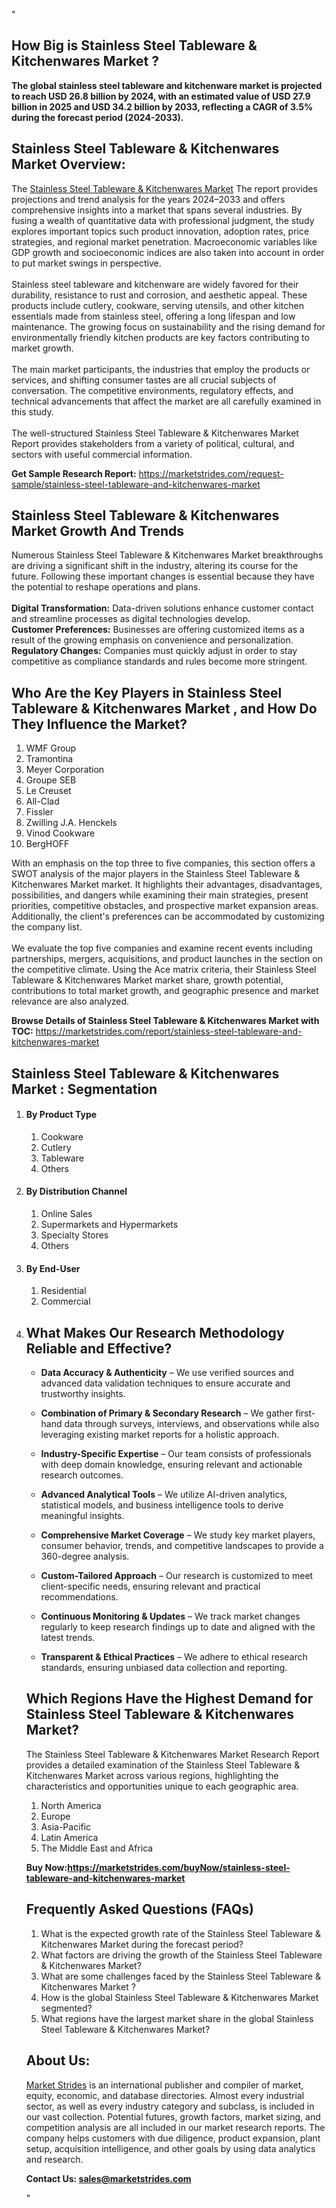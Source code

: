 "<h2>How Big is Stainless Steel Tableware & Kitchenwares Market ?</h2>
<p><strong>The global stainless steel tableware and kitchenware market is projected to reach USD 26.8 billion by 2024, with an estimated value of USD 27.9 billion in 2025 and USD 34.2 billion by 2033, reflecting a CAGR of 3.5% during the forecast period (2024-2033).</strong></p>
<h2>Stainless Steel Tableware & Kitchenwares Market Overview:</h2>
<p>The <a href=https://marketstrides.com/report/stainless-steel-tableware-and-kitchenwares-market>Stainless Steel Tableware & Kitchenwares Market</a> The report provides projections and trend analysis for the years 2024–2033 and offers comprehensive insights into a market that spans several industries. By fusing a wealth of quantitative data with professional judgment, the study explores important topics such product innovation, adoption rates, price strategies, and regional market penetration. Macroeconomic variables like GDP growth and socioeconomic indices are also taken into account in order to put market swings in perspective. <br /> <br />Stainless steel tableware and kitchenware are widely favored for their durability, resistance to rust and corrosion, and aesthetic appeal. These products include cutlery, cookware, serving utensils, and other kitchen essentials made from stainless steel, offering a long lifespan and low maintenance. The growing focus on sustainability and the rising demand for environmentally friendly kitchen products are key factors contributing to market growth.<br /> <br />The main market participants, the industries that employ the products or services, and shifting consumer tastes are all crucial subjects of conversation. The competitive environments, regulatory effects, and technical advancements that affect the market are all carefully examined in this study. <br /> <br />The well-structured Stainless Steel Tableware & Kitchenwares Market Report provides stakeholders from a variety of political, cultural, and sectors with useful commercial information.</p>
<p><strong>Get Sample Research Report:</strong> <a href=https://marketstrides.com/request-sample/stainless-steel-tableware-and-kitchenwares-market>https://marketstrides.com/request-sample/stainless-steel-tableware-and-kitchenwares-market</a></p>
<h2>Stainless Steel Tableware & Kitchenwares Market Growth And Trends</h2>
<p>Numerous Stainless Steel Tableware & Kitchenwares Market breakthroughs are driving a significant shift in the industry, altering its course for the future. Following these important changes is essential because they have the potential to reshape operations and plans.<br /><br /><strong>Digital Transformation:</strong> Data-driven solutions enhance customer contact and streamline processes as digital technologies develop. <br /><strong>Customer Preferences:</strong> Businesses are offering customized items as a result of the growing emphasis on convenience and personalization. <br /><strong>Regulatory Changes:</strong> Companies must quickly adjust in order to stay competitive as compliance standards and rules become more stringent.</p>
<h2>Who Are the Key Players in Stainless Steel Tableware & Kitchenwares Market , and How Do They Influence the Market?</h2>
<p><ol>
<li>WMF Group</li>
<li>Tramontina</li>
<li>Meyer Corporation</li>
<li>Groupe SEB</li>
<li>Le Creuset</li>
<li>All-Clad</li>
<li>Fissler</li>
<li>Zwilling J.A. Henckels</li>
<li>Vinod Cookware</li>
<li>BergHOFF</li>
</ol></p>
<p>With an emphasis on the top three to five companies, this section offers a SWOT analysis of the major players in the Stainless Steel Tableware & Kitchenwares Market market. It highlights their advantages, disadvantages, possibilities, and dangers while examining their main strategies, present priorities, competitive obstacles, and prospective market expansion areas. Additionally, the client's preferences can be accommodated by customizing the company list. <br /> <br />We evaluate the top five companies and examine recent events including partnerships, mergers, acquisitions, and product launches in the section on the competitive climate. Using the Ace matrix criteria, their Stainless Steel Tableware & Kitchenwares Market market share, growth potential, contributions to total market growth, and geographic presence and market relevance are also analyzed.</p>
<p><strong>Browse Details of Stainless Steel Tableware & Kitchenwares Market with TOC:</strong> <a href=https://marketstrides.com/report/stainless-steel-tableware-and-kitchenwares-market>https://marketstrides.com/report/stainless-steel-tableware-and-kitchenwares-market</a></p>
<h2>Stainless Steel Tableware & Kitchenwares Market : Segmentation</h2>
<p><ol>
<li>
<h4>By Product Type</h4>
<ol>
<li>Cookware</li>
<li>Cutlery</li>
<li>Tableware</li>
<li>Others</li>
</ol>
</li>
<li>
<h4>By Distribution Channel</h4>
<ol>
<li>Online Sales</li>
<li>Supermarkets and Hypermarkets</li>
<li>Specialty Stores</li>
<li>Others</li>
</ol>
</li>
<li>
<h4>By End-User</h4>
<ol>
<li>Residential</li>
<li>Commercial</li>
</ol>
</li>
<li></p>
<h2>What Makes Our Research Methodology Reliable and Effective?</h2>
<ul>
<li>
<p><strong>Data Accuracy &amp; Authenticity</strong> – We use verified sources and advanced data validation techniques to ensure accurate and trustworthy insights.</p>
</li>
<li>
<p><strong>Combination of Primary &amp; Secondary Research</strong> – We gather first-hand data through surveys, interviews, and observations while also leveraging existing market reports for a holistic approach.</p>
</li>
<li>
<p><strong>Industry-Specific Expertise</strong> – Our team consists of professionals with deep domain knowledge, ensuring relevant and actionable research outcomes.</p>
</li>
<li>
<p><strong>Advanced Analytical Tools</strong> – We utilize AI-driven analytics, statistical models, and business intelligence tools to derive meaningful insights.</p>
</li>
<li>
<p><strong>Comprehensive Market Coverage</strong> – We study key market players, consumer behavior, trends, and competitive landscapes to provide a 360-degree analysis.</p>
</li>
<li>
<p><strong>Custom-Tailored Approach</strong> – Our research is customized to meet client-specific needs, ensuring relevant and practical recommendations.</p>
</li>
<li>
<p><strong>Continuous Monitoring &amp; Updates</strong> – We track market changes regularly to keep research findings up to date and aligned with the latest trends.</p>
</li>
<li>
<p><strong>Transparent &amp; Ethical Practices</strong> – We adhere to ethical research standards, ensuring unbiased data collection and reporting.</p>
</li>
</ul>
<h2>Which Regions Have the Highest Demand for Stainless Steel Tableware & Kitchenwares Market? </h2>
<p>The Stainless Steel Tableware & Kitchenwares Market Research Report provides a detailed examination of the Stainless Steel Tableware & Kitchenwares Market across various regions, highlighting the characteristics and opportunities unique to each geographic area.</p>
<p><ol>
<li>North America</li>
<li>Europe</li>
<li>Asia-Pacific</li>
<li>Latin America</li>
<li>The Middle East and Africa</li>
</ol></p>
<p><strong>Buy Now:<a href=https://marketstrides.com/buyNow/stainless-steel-tableware-and-kitchenwares-market?price=single_price>https://marketstrides.com/buyNow/stainless-steel-tableware-and-kitchenwares-market</a></strong></p>
<h2>Frequently Asked Questions (FAQs)</h2>
<ol>
<li>What is the expected growth rate of the Stainless Steel Tableware & Kitchenwares Market during the forecast period?</li>
<li>What factors are driving the growth of the Stainless Steel Tableware & Kitchenwares Market?</li>
<li>What are some challenges faced by the Stainless Steel Tableware & Kitchenwares Market ?</li>
<li>How is the global Stainless Steel Tableware & Kitchenwares Market segmented?</li>
<li>What regions have the largest market share in the global Stainless Steel Tableware & Kitchenwares Market?</li>
</ol>
<h2>About Us:</h2>
<p><a href=https://marketstrides.com/>Market Strides</a> is an international publisher and compiler of market, equity, economic, and database directories. Almost every industrial sector, as well as every industry category and subclass, is included in our vast collection. Potential futures, growth factors, market sizing, and competition analysis are all included in our market research reports. The company helps customers with due diligence, product expansion, plant setup, acquisition intelligence, and other goals by using data analytics and research.</p>
<p><strong>Contact Us: <a href=mailto:sales@marketstrides.com>sales@marketstrides.com</a></strong></p>"
